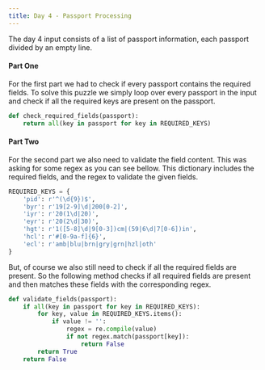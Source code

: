 ```yaml
---
title: Day 4 - Passport Processing
---
```

The day 4 input consists of a list of passport information, each passport divided by an empty line. 

#### Part One
For the first part we had to check if every passport contains the required fields. To solve this puzzle we simply loop over every passport in the input and check if all the required keys are present on the passport.

```python
def check_required_fields(passport):
    return all(key in passport for key in REQUIRED_KEYS)
```

#### Part Two
For the second part we also need to validate the field content. This was asking for some regex as you can see bellow. This dictionary includes the required fields, and the regex to validate the given fields.

```python
REQUIRED_KEYS = {
    'pid': r'^(\d{9})$',
    'byr': r'19[2-9]\d|200[0-2]',
    'iyr': r'20(1\d|20)',
    'eyr': r'20(2\d|30)',
    'hgt': r'1([5-8]\d|9[0-3])cm|(59|6\d|7[0-6])in',
    'hcl': r'#[0-9a-f]{6}',
    'ecl': r'amb|blu|brn|gry|grn|hzl|oth'
}
```

But, of course we also still need to check if all the required fields are present. So the following method checks if all required fields are present and then matches these fields with the corresponding regex.

```python
def validate_fields(passport):
    if all(key in passport for key in REQUIRED_KEYS):
        for key, value in REQUIRED_KEYS.items():
            if value != '':
                regex = re.compile(value)
                if not regex.match(passport[key]):
                    return False
        return True
    return False
`````